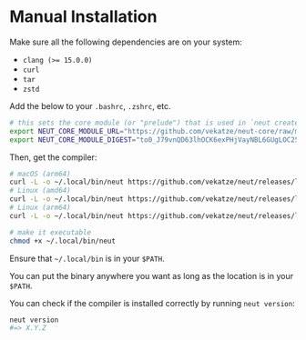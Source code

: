 # Manual Installation

Make sure all the following dependencies are on your system:

- `clang (>= 15.0.0)`
- `curl`
- `tar`
- `zstd`

Add the below to your `.bashrc`, `.zshrc`, etc.

```sh
# this sets the core module (or "prelude") that is used in `neut create`
export NEUT_CORE_MODULE_URL="https://github.com/vekatze/neut-core/raw/main/archive/0-50-42.tar.zst"
export NEUT_CORE_MODULE_DIGEST="to0_J79vnQD63lhOCK6exPHjVayNBL6GUgLOC256aHM"
```

Then, get the compiler:

```sh
# macOS (arm64)
curl -L -o ~/.local/bin/neut https://github.com/vekatze/neut/releases/latest/download/neut-arm64-darwin
# Linux (amd64)
curl -L -o ~/.local/bin/neut https://github.com/vekatze/neut/releases/latest/download/neut-amd64-linux
# Linux (arm64)
curl -L -o ~/.local/bin/neut https://github.com/vekatze/neut/releases/latest/download/neut-arm64-linux

# make it executable
chmod +x ~/.local/bin/neut
```

Ensure that `~/.local/bin` is in your `$PATH`.

<div class="info-block">

You can put the binary anywhere you want as long as the location is in your `$PATH`.

</div>

You can check if the compiler is installed correctly by running `neut version`:

```sh
neut version
#=> X.Y.Z
```
